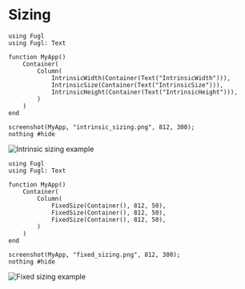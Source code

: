 # Sizing

``` @example IntrinsicSizeExample
using Fugl
using Fugl: Text

function MyApp()
    Container(
        Column(
            IntrinsicWidth(Container(Text("IntrinsicWidth"))),
            IntrinsicSize(Container(Text("IntrinsicSize"))),
            IntrinsicHeight(Container(Text("IntrinsicHeight"))),
        )
    )
end

screenshot(MyApp, "intrinsic_sizing.png", 812, 300);
nothing #hide
```

![Intrinsic sizing example](intrinsic_sizing.png)

``` @example FixedSizeExample
using Fugl
using Fugl: Text

function MyApp()
    Container(
        Column(
            FixedSize(Container(), 812, 50),
            FixedSize(Container(), 812, 50),
            FixedSize(Container(), 812, 50),
        )
    )
end

screenshot(MyApp, "fixed_sizing.png", 812, 300);
nothing #hide
```

![Fixed sizing example](fixed_sizing.png)
